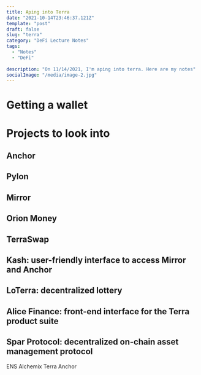 ```yaml
---
title: Aping into Terra
date: "2021-10-14T23:46:37.121Z"
template: "post"
draft: false
slug: "terra"
category: "DeFi Lecture Notes"
tags:
  - "Notes"
  - "DeFi"
  
description: "On 11/14/2021, I'm aping into terra. Here are my notes"
socialImage: "/media/image-2.jpg"
---
```


# Getting a wallet

# Projects to look into

## Anchor
## Pylon
## Mirror
## Orion Money
## TerraSwap
## Kash: user-friendly interface to access Mirror and Anchor
## LoTerra: decentralized lottery
## Alice Finance: front-end interface for the Terra product suite
## Spar Protocol: decentralized on-chain asset management protocol

ENS
Alchemix
Terra Anchor
